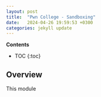 ```yaml
---
layout: post
title:  "Pwn College - Sandboxing"
date:   2024-04-26 19:59:53 +0300
categories: jekyll update
---
```


**Contents**
* TOC
{:toc}
## Overview

This module 
